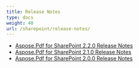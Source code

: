 ```yaml
---
title: Release Notes
type: docs
weight: 40
url: /sharepoint/release-notes/
---
```


- [Aspose.Pdf for SharePoint 2.2.0 Release Notes](/pdf/sharepoint/aspose-pdf-for-sharepoint-2-2-0-release-notes/)
- [Aspose.Pdf for SharePoint 2.1.0 Release Notes](/pdf/sharepoint/aspose-pdf-for-sharepoint-2-1-0-release-notes/)
- [Aspose.Pdf for SharePoint 2.0.0 Release Notes](/pdf/sharepoint/aspose-pdf-for-sharepoint-2-0-0-release-notes/)

